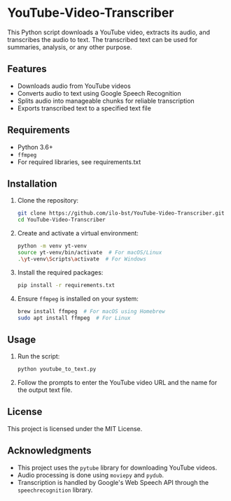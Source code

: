 # YouTube-Video-Transcriber

This Python script downloads a YouTube video, extracts its audio, and transcribes the audio to text. The transcribed text can be used for summaries, analysis, or any other purpose.

## Features

- Downloads audio from YouTube videos
- Converts audio to text using Google Speech Recognition
- Splits audio into manageable chunks for reliable transcription
- Exports transcribed text to a specified text file

## Requirements

- Python 3.6+
- `ffmpeg`
- For required libraries, see requirements.txt

## Installation

1. Clone the repository:
    ```sh
    git clone https://github.com/ilo-bst/YouTube-Video-Transcriber.git
    cd YouTube-Video-Transcriber
    ```

2. Create and activate a virtual environment:
    ```sh
    python -m venv yt-venv
    source yt-venv/bin/activate  # For macOS/Linux
    .\yt-venv\Scripts\activate  # For Windows
    ```

3. Install the required packages:
    ```sh
    pip install -r requirements.txt
    ```

4. Ensure `ffmpeg` is installed on your system:
    ```sh
    brew install ffmpeg  # For macOS using Homebrew
    sudo apt install ffmpeg  # For Linux
    ```

## Usage

1. Run the script:
    ```sh
    python youtube_to_text.py
    ```

2. Follow the prompts to enter the YouTube video URL and the name for the output text file.

## License

This project is licensed under the MIT License.

## Acknowledgments

- This project uses the `pytube` library for downloading YouTube videos.
- Audio processing is done using `moviepy` and `pydub`.
- Transcription is handled by Google's Web Speech API through the `speechrecognition` library.


